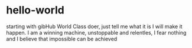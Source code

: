# hello-world
starting with gibHub
World Class doer, just tell me what it is I will make it happen. I am a winning machine, unstoppable and relentles, I fear nothing and I believe that impossible can be achieved
